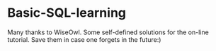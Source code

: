 # Basic-SQL-learning
Many thanks to WiseOwl. 
Some self-defined solutions for the on-line tutorial.
Save them in case one forgets in the future:)
